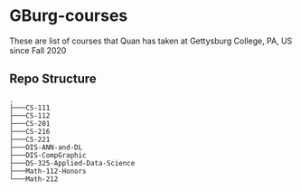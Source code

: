 # GBurg-courses

These are list of courses that Quan has taken at Gettysburg College, PA, US since Fall 2020

## Repo Structure
```
.
├───CS-111
├───CS-112
├───CS-201
├───CS-216
├───CS-221
├───DIS-ANN-and-DL
├───DIS-CompGraphic
├───DS-325-Applied-Data-Science
├───Math-112-Honors
└───Math-212
```